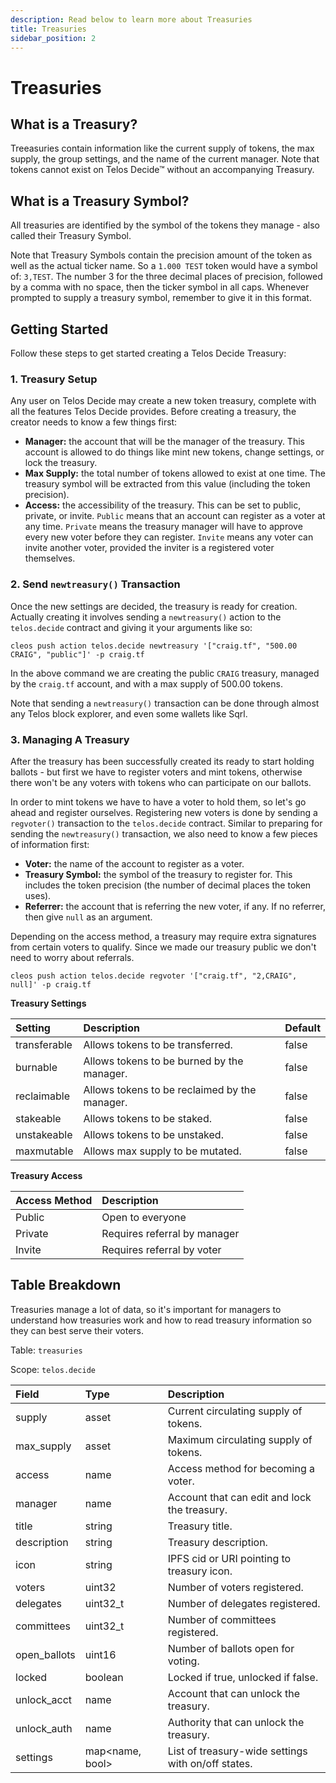 ```yaml
---
description: Read below to learn more about Treasuries
title: Treasuries
sidebar_position: 2
---
```



# Treasuries

## **What is a Treasury?**

Treeasuries contain information like the current supply of tokens, the max supply, the group settings, and the name of the current manager. Note that tokens cannot exist on Telos Decide™ without an accompanying Treasury.

## **What is a Treasury Symbol?**

All treasuries are identified by the symbol of the tokens they manage - also called their Treasury Symbol.

Note that Treasury Symbols contain the precision amount of the token as well as the actual ticker name. So a `1.000 TEST` token would have a symbol of: `3,TEST`. The number 3 for the three decimal places of precision, followed by a comma with no space, then the ticker symbol in all caps. Whenever prompted to supply a treasury symbol, remember to give it in this format.

## Getting Started

Follow these steps to get started creating a Telos Decide Treasury:

### 1. Treasury Setup

Any user on Telos Decide may create a new token treasury, complete with all the features Telos Decide provides. Before creating a treasury, the creator needs to know a few things first:

* **Manager:** the account that will be the manager of the treasury. This account is allowed to do things like mint new tokens, change settings, or lock the treasury.
* **Max Supply:** the total number of tokens allowed to exist at one time. The treasury symbol will be extracted from this value \(including the token precision\).
* **Access:** the accessibility of the treasury. This can be set to public, private, or invite. `Public` means that an account can register as a voter at any time. `Private` means the treasury manager will have to approve every new voter before they can register. `Invite` means any voter can invite another voter, provided the inviter is a registered voter themselves.

### 2. Send `newtreasury()` Transaction

Once the new settings are decided, the treasury is ready for creation. Actually creating it involves sending a `newtreasury()` action to the `telos.decide` contract and giving it your arguments like so:

```text
cleos push action telos.decide newtreasury '["craig.tf", "500.00 CRAIG", "public"]' -p craig.tf
```

In the above command we are creating the public `CRAIG` treasury, managed by the `craig.tf` account, and with a max supply of 500.00 tokens.

Note that sending a `newtreasury()` transaction can be done through almost any Telos block explorer, and even some wallets like Sqrl.

### 3. Managing A Treasury

After the treasury has been successfully created its ready to start holding ballots - but first we have to register voters and mint tokens, otherwise there won't be any voters with tokens who can participate on our ballots.

In order to mint tokens we have to have a voter to hold them, so let's go ahead and register ourselves. Registering new voters is done by sending a `regvoter()` transaction to the `telos.decide` contract. Similar to preparing for sending the `newtreasury()` transaction, we also need to know a few pieces of information first:

* **Voter:** the name of the account to register as a voter.
* **Treasury Symbol:** the symbol of the treasury to register for. This includes the token precision \(the number of decimal places the token uses\).
* **Referrer:** the account that is referring the new voter, if any. If no referrer, then give `null` as an argument.

Depending on the access method, a treasury may require extra signatures from certain voters to qualify. Since we made our treasury public we don't need to worry about referrals.

```text
cleos push action telos.decide regvoter '["craig.tf", "2,CRAIG", null]' -p craig.tf
```

**Treasury Settings**

| Setting | Description | Default |
| :--- | :--- | :--- |
| transferable | Allows tokens to be transferred. | false |
| burnable | Allows tokens to be burned by the manager. | false |
| reclaimable | Allows tokens to be reclaimed by the manager. | false |
| stakeable | Allows tokens to be staked. | false |
| unstakeable | Allows tokens to be unstaked. | false |
| maxmutable | Allows max supply to be mutated. | false |

**Treasury Access**

| Access Method | Description |
| :--- | :--- |
| Public | Open to everyone |
| Private | Requires referral by manager |
| Invite | Requires referral by voter |

## Table Breakdown

Treasuries manage a lot of data, so it's important for managers to understand how treasuries work and how to read treasury information so they can best serve their voters.

Table: `treasuries`

Scope: `telos.decide`

| Field | Type | Description |
| :--- | :--- | :--- |
| supply | asset | Current circulating supply of tokens. |
| max\_supply | asset | Maximum circulating supply of tokens. |
| access | name | Access method for becoming a voter. |
| manager | name | Account that can edit and lock the treasury. |
| title | string | Treasury title. |
| description | string | Treasury description. |
| icon | string | IPFS cid or URI pointing to treasury icon. |
| voters | uint32 | Number of voters registered. |
| delegates | uint32\_t | Number of delegates registered. |
| committees | uint32\_t | Number of committees registered. |
| open\_ballots | uint16 | Number of ballots open for voting. |
| locked | boolean | Locked if true, unlocked if false. |
| unlock\_acct | name | Account that can unlock the treasury. |
| unlock\_auth | name | Authority that can unlock the treasury. |
| settings | map&lt;name, bool&gt; | List of treasury-wide settings with on/off states. |

